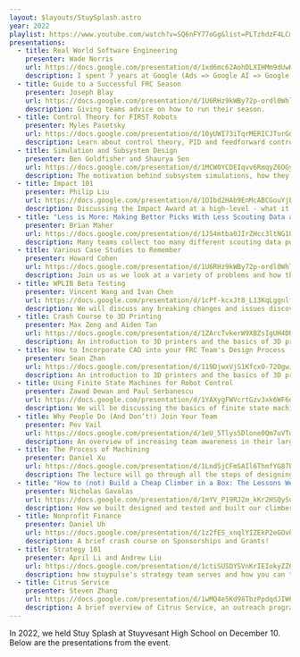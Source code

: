 ```yaml
---
layout: $layouts/StuySplash.astro
year: 2022
playlist: https://www.youtube.com/watch?v=SQ6nFY77oGg&list=PLTzhdzF4LCm6gnHcq8mDb-4JBHs9h66qw
presentations: 
  - title: Real World Software Engineering
    presenter: Wade Norris
    url: https://docs.google.com/presentation/d/1xd6mc62AohDLXIHMm9dUwKi9aHulbiG1WaCTsAqBoNc/edit?usp=sharing
    description: I spent 7 years at Google (Ads => Google AI => Google [X]). I've since started multiple startups, including one backed by YCombinator and Accel. I'll talk about what it's like working in industry, how to get a job, and answer any questions you may have!
  - title: Guide to a Successful FRC Season
    presenter: Joseph Blay
    url: https://docs.google.com/presentation/d/1U6RHz9kWBy72p-ordl0WhlDVAGWjZvc4fbhv-jcSWSM/edit?usp=sharing
    description: Giving teams advice on how to run their season.
  - title: Control Theory for FIRST Robots
    presenter: Myles Pasetsky
    url: https://docs.google.com/presentation/d/10yUWI73iTqrMERICJTurGnkD_lArmy529qjVMFI8WSI/edit?usp=sharing
    description: Learn about control theory, PID and feedforward controllers, and motion profiles (and the approach StuyLib takes to a control theory library.) 
  - title: Simulation and Subsystem Design
    presenter: Ben Goldfisher and Shaurya Sen
    url: https://docs.google.com/presentation/d/1MCWOYCDEIqvv6RmqyZ6OGyfizB8gq-6KCEeRofcFPgk/edit?usp=sharing
    description: The motivation behind subsystem simulations, how they work, and design paradigms that we've started using in subsystem simulation design.
  - title: Impact 101
    presenter: Philip Liu
    url: https://docs.google.com/presentation/d/1OIbd2HAb9EnMcABCGouYjB7rslT6q-wxfPN30wkuRoc/edit?usp=sharing
    description: Discussing the Impact Award at a high-level - what it is, how new teams can get involved, how veteran teams can improve, and general advice for making a positive change.
  - title: "Less is More: Making Better Picks With Less Scouting Data and Better Analytics"
    presenter: Brian Maher
    url: https://docs.google.com/presentation/d/1J54mtba0JIrZHcc3ltNG1Q1x0YTagGDwXvZA4N5o338/edit?usp=sharing
    description: Many teams collect too many different scouting data points, which requires unnecessary effort from scouting students and can lead to less accurate data. We'll talk about how to make collecting scouting data easier for your team by only collecting the information you'll actually need and strategies for most effectively analyzing/visualizing that data.
  - title: Various Case Studies to Remember
    presenter: Howard Cohen
    url: https://docs.google.com/presentation/d/1U6RHz9kWBy72p-ordl0WhlDVAGWjZvc4fbhv-jcSWSM/edit?usp=sharing
    description: Join us as we look at a variety of problems and how the great minds of then and today looked at them. Take home some guiding principles from the challenges that happen in the real world and can help in the future. Will you be able to solve the puzzles?
  - title: WPLIB Beta Testing
    presenter: Vincent Wang and Ivan Chen
    url: https://docs.google.com/presentation/d/1cPf-kcxJt8_L13KqLggnlf7kFskhrd5LdccRPMa29qU/edit?usp=sharing
    description: We will discuss any breaking changes and issues discovered through our testing with the new 2023 WPILIB software
  - title: Crash Course to 3D Printing
    presenter: Max Zeng and Aiden Tan
    url: https://docs.google.com/presentation/d/1ZArcTvkerW9XBZsIgUH4DRErn4cI8aLBp4plFXFUi20/edit?usp=sharing
    description: An introduction to 3D printers and the basics of 3D printing. We'll be going over why should you 3D print, different types of 3D printers used today, different 3D printing materials, how to use 3D printers, 3D printers we use on our team, and finally ending it with demos on setting up prints on the softwares for Ultimaker and Stratasys.
  - title: How to Incorporate CAD into your FRC Team's Design Process
    presenter: Sean Zhan
    url: https://docs.google.com/presentation/d/119DjwxVjS1KfcxO-72OgwJ5G2jAH63je6amcW0DSZFE/edit?usp=sharing
    description: An introduction to 3D printers and the basics of 3D printing. We'll be going over why should you 3D print, different types of 3D printers used today, different 3D printing materials, how to use 3D printers, 3D printers we use on our team, and finally ending it with demos on setting up prints on the softwares for Ultimaker and Stratasys.
  - title: Using Finite State Machines for Robot Control
    presenter: Zawad Dewan and Paul Serbanescu
    url: https://docs.google.com/presentation/d/1YAXygFWVcrtGzv3xk6WF6qcfuWK4rA_S9KLI4Cyffe4/edit?usp=sharing
    description: We will be discussing the basics of finite state machines and how they can be used to control a robot. We will also be discussing how to implement them in code. (auto-description given by github copilot, cheers)
  - title: Why People Do (And Don’t!) Join Your Team
    presenter: Pev Vail
    url: https://docs.google.com/presentation/d/1eU_5Tlys5Dlone0Qm7uVTdHKrvZdXVKIwDvWMnmVad4/edit?usp=sharing
    description: An overview of increasing team awareness in their larger recruiting pool, what stops people from joining a FIRST team, and how to get potential new members from interested to involved
  - title: The Process of Machining
    presenter: Daniel Xu
    url: https://docs.google.com/presentation/d/1LndSjCFmSAIl6ThmfYG87BWP29eBBY85P-uEVobsIlY/edit?usp=sharing
    description: The lecture will go through all the steps of designing a (drivetrain) plate and then preparing it to machine on a CNC Router.
  - title: "How to (not) Build a Cheap Climber in a Box: The Lessons We Learned!"
    presenter: Nicholas Gavalas
    url: https://docs.google.com/presentation/d/1mYV_P19RJ2m_kKr2HSQySurDRFRdOnB7XkNr8rf9Ws4/edit?usp=sharing
    description: How we built designed and tested and built our climber. The issues we had with it and the lessons we learned.
  - title: Nonprofit Finance
    presenter: Daniel Uh
    url: https://docs.google.com/presentation/d/1z2fES_xnqlYIZEkP2eGOv0cy_BpgXQbl6iPpSQ3_KUM/edit?usp=sharing
    description: A brief crash course on Sponsorships and Grants!
  - title: Strategy 101
    presenter: April Li and Andrew Liu
    url: https://docs.google.com/presentation/d/1ctiSUSDYSVnKrIEIokyZZ6Q70PiCEdKNpqVe9IWWVXc/edit?usp=sharing
    description: how stuypulse's strategy team serves and how you can too :) 
  - title: Citrus Service
    presenter: Steven Zhang
    url: https://docs.google.com/presentation/d/1wMQ4e5Kd98TbzPpdqdJIW6Ahw61BctmSjIqDww55x84/edit?usp=sharing
    description: A brief overview of Citrus Service, an outreach program founded in 2017 with the purpose of aiding other robotics teams in their competitive pursuits. (sourced from https://www.citruscircuits.org/citrus-service.html)
---
```


In 2022, we held Stuy Splash at Stuyvesant High School on December 10. Below are the presentations from the event.